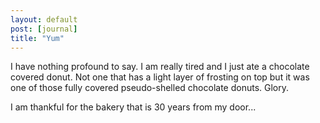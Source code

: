```yaml
---
layout: default
post: [journal]
title: "Yum"
---
```


I have nothing profound to say. I am really tired and I just ate a chocolate covered donut. Not one that has a light layer of frosting on top but it was one of those fully covered pseudo-shelled chocolate donuts. Glory.

I am thankful for the bakery that is 30 years from my door...